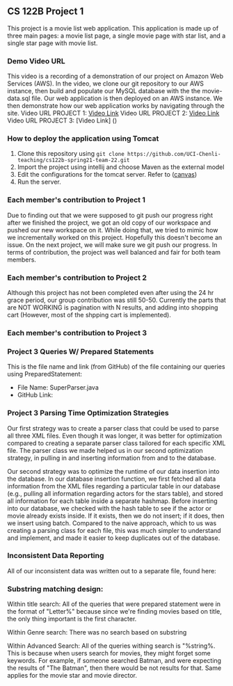 ## CS 122B Project 1

This project is a movie list web application. This application is made up of three main pages: a movie list page, a single movie page with star list, and a single star page with movie list.

### Demo Video URL

This video is a recording of a demonstration of our project on Amazon Web Services (AWS). In the video, we clone our git repository to our AWS instance, then build and populate our MySQL database with the the movie-data.sql file. Our web application is then deployed on an AWS instance. We then demonstrate how our web application works by navigating through the site.
Video URL PROJECT 1: [Video Link](https://drive.google.com/file/d/1s6JTrQert-9AaPNvnPzMKgnN08Rd1UaK/view?usp=sharing)
Video URL PROJECT 2: [Video Link](https://www.youtube.com/watch?v=oDBuBBeYzPM)
Video URL PROJECT 3: [Video Link] ()

### How to deploy the application using Tomcat

1. Clone this repository using `git clone https://github.com/UCI-Chenli-teaching/cs122b-spring21-team-22.git`
2. Import the project using intellij and choose Maven as the external model
3. Edit the configurations for the tomcat server. Refer to ([canvas](https://canvas.eee.uci.edu/courses/36596/pages/intellij-idea-tomcat-configuration))
4. Run the server.

### Each member's contribution to Project 1

Due to finding out that we were supposed to git push our progress right after we finished the project, we got an old copy of our workspace and pushed our new workspace on it. While doing that, we tried to mimic how we incrementally worked on this project. Hopefully this doesn't become an issue. On the next project, we will make sure we git push our progress. In terms of contribution, the project was well balanced and fair for both team members.

### Each member's contribution to Project 2

Although this project has not been completed even after using the 24 hr grace period, our group contribution was still 50-50. Currently the parts that are NOT WORKING is pagination with N results, and adding into shopping cart (However, most of the shpping cart is implemented).

### Each member's contribution to Project 3



### Project 3 Queries W/ Prepared Statements
This is the file name and link (from GitHub) of the file containing our queries using PreparedStatement:
- File Name: SuperParser.java
- GitHub Link: 


### Project 3 Parsing Time Optimization Strategies
Our first strategy was to create a parser class that could be used to parse all three XML files. Even though it was longer, it was better for optimization
compared to creating a separate parser class tailored for each specific XML file. The parser class we made helped us in our second optimization strategy, in pulling in and inserting information from and to the database.

Our second strategy was to optimize the runtime of our data insertion into the database. In our database insertion function, we first fetched all data information from the XML files regarding a particular table in our database (e.g., pulling all information regarding actors for the stars table), and stored all information for each table inside a separate hashmap. Before inserting into our database, we checked with the hash table to see if the actor or movie already exists inside. If it exists, then we do not insert; if it does, then we insert using batch. Compared to the naive approach, which to us was creating a parsing class for each file, this was much simpler to understand and implement, and made it easier to keep duplicates
out of the database.


### Inconsistent Data Reporting
All of our inconsistent data was written out to a separate file, found here: 


### Substring matching design:

Within title search: All of the queries that were prepared statement were in the format of "Letter%" because since we're finding movies based on title, the only thing important is the first character.

Within Genre search: There was no search based on substring

Within Advanced Search: All of the queries withing search is "%string%. This is because when users search for movies, they might forget some keywords. For example, if someone searched Batman, and were expecting the results of "The Batman", then there would be not results for that. Same applies for the movie star and movie director.

